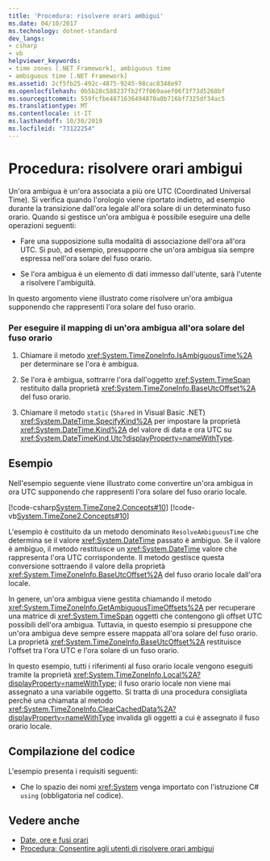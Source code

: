 ```yaml
---
title: 'Procedura: risolvere orari ambigui'
ms.date: 04/10/2017
ms.technology: dotnet-standard
dev_langs:
- csharp
- vb
helpviewer_keywords:
- time zones [.NET Framework], ambiguous time
- ambiguous time [.NET Framework]
ms.assetid: 2cf5fb25-492c-4875-9245-98cac8348e97
ms.openlocfilehash: 0b5b28c588237fb2f7f069aaef06f3f73d5268bf
ms.sourcegitcommit: 559fcfbe4871636494870a8b716bf7325df34ac5
ms.translationtype: MT
ms.contentlocale: it-IT
ms.lasthandoff: 10/30/2019
ms.locfileid: "73122254"
---
```

# <a name="how-to-resolve-ambiguous-times"></a>Procedura: risolvere orari ambigui

Un'ora ambigua è un'ora associata a più ore UTC (Coordinated Universal Time). Si verifica quando l'orologio viene riportato indietro, ad esempio durante la transizione dall'ora legale all'ora solare di un determinato fuso orario. Quando si gestisce un'ora ambigua è possibile eseguire una delle operazioni seguenti:

- Fare una supposizione sulla modalità di associazione dell'ora all'ora UTC. Si può, ad esempio, presupporre che un'ora ambigua sia sempre espressa nell'ora solare del fuso orario.

- Se l'ora ambigua è un elemento di dati immesso dall'utente, sarà l'utente a risolvere l'ambiguità.

In questo argomento viene illustrato come risolvere un'ora ambigua supponendo che rappresenti l'ora solare del fuso orario.

### <a name="to-map-an-ambiguous-time-to-a-time-zones-standard-time"></a>Per eseguire il mapping di un'ora ambigua all'ora solare del fuso orario

1. Chiamare il metodo <xref:System.TimeZoneInfo.IsAmbiguousTime%2A> per determinare se l'ora è ambigua.

2. Se l'ora è ambigua, sottrarre l'ora dall'oggetto <xref:System.TimeSpan> restituito dalla proprietà <xref:System.TimeZoneInfo.BaseUtcOffset%2A> del fuso orario.

3. Chiamare il metodo `static` (`Shared` in Visual Basic .NET) <xref:System.DateTime.SpecifyKind%2A> per impostare la proprietà <xref:System.DateTime.Kind%2A> del valore di data e ora UTC su <xref:System.DateTimeKind.Utc?displayProperty=nameWithType>.

## <a name="example"></a>Esempio

Nell'esempio seguente viene illustrato come convertire un'ora ambigua in ora UTC supponendo che rappresenti l'ora solare del fuso orario locale.

[!code-csharp[System.TimeZone2.Concepts#10](../../../samples/snippets/csharp/VS_Snippets_CLR_System/system.TimeZone2.Concepts/CS/TimeZone2Concepts.cs#10)]
[!code-vb[System.TimeZone2.Concepts#10](../../../samples/snippets/visualbasic/VS_Snippets_CLR_System/system.TimeZone2.Concepts/VB/TimeZone2Concepts.vb#10)]

L'esempio è costituito da un metodo denominato `ResolveAmbiguousTime` che determina se il valore <xref:System.DateTime> passato è ambiguo. Se il valore è ambiguo, il metodo restituisce un <xref:System.DateTime> valore che rappresenta l'ora UTC corrispondente. Il metodo gestisce questa conversione sottraendo il valore della proprietà <xref:System.TimeZoneInfo.BaseUtcOffset%2A> del fuso orario locale dall'ora locale.

In genere, un'ora ambigua viene gestita chiamando il metodo <xref:System.TimeZoneInfo.GetAmbiguousTimeOffsets%2A> per recuperare una matrice di <xref:System.TimeSpan> oggetti che contengono gli offset UTC possibili dell'ora ambigua. Tuttavia, in questo esempio si presuppone che un'ora ambigua deve sempre essere mappata all'ora solare del fuso orario. La proprietà <xref:System.TimeZoneInfo.BaseUtcOffset%2A> restituisce l'offset tra l'ora UTC e l'ora solare di un fuso orario.

In questo esempio, tutti i riferimenti al fuso orario locale vengono eseguiti tramite la proprietà <xref:System.TimeZoneInfo.Local%2A?displayProperty=nameWithType>; il fuso orario locale non viene mai assegnato a una variabile oggetto. Si tratta di una procedura consigliata perché una chiamata al metodo <xref:System.TimeZoneInfo.ClearCachedData%2A?displayProperty=nameWithType> invalida gli oggetti a cui è assegnato il fuso orario locale.

## <a name="compiling-the-code"></a>Compilazione del codice

L'esempio presenta i requisiti seguenti:

- Che lo spazio dei nomi <xref:System> venga importato con l'istruzione C# `using` (obbligatoria nel codice).

## <a name="see-also"></a>Vedere anche

- [Date, ore e fusi orari](../../../docs/standard/datetime/index.md)
- [Procedura: Consentire agli utenti di risolvere orari ambigui](../../../docs/standard/datetime/let-users-resolve-ambiguous-times.md)
